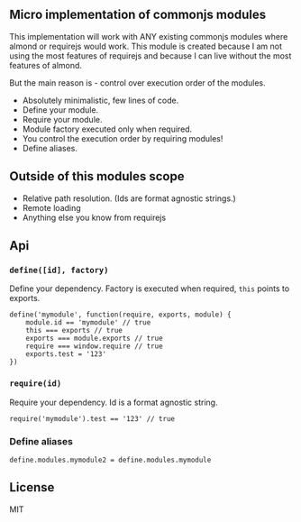 ## Micro implementation of commonjs modules

This implementation will work with ANY existing commonjs modules where almond or requirejs would work. This module is created because I am not using the most features of requirejs and because I can live without the most features of almond.

But the main reason is - control over execution order of the modules.

- Absolutely minimalistic, few lines of code.
- Define your module.
- Require your module.
- Module factory executed only when required.
- You control the execution order by requiring modules!
- Define aliases.

## Outside of this modules scope
- Relative path resolution. (Ids are format agnostic strings.)
- Remote loading
- Anything else you know from requirejs

## Api

### `define([id], factory)`

Define your dependency. Factory is executed when required, `this` points to exports.

    define('mymodule', function(require, exports, module) {
        module.id == 'mymodule' // true
        this === exports // true
        exports === module.exports // true
        require === window.require // true
        exports.test = '123'
    })

### `require(id)`

Require your dependency. Id is a format agnostic string.

    require('mymodule').test == '123' // true

### Define aliases

    define.modules.mymodule2 = define.modules.mymodule

## License

MIT

